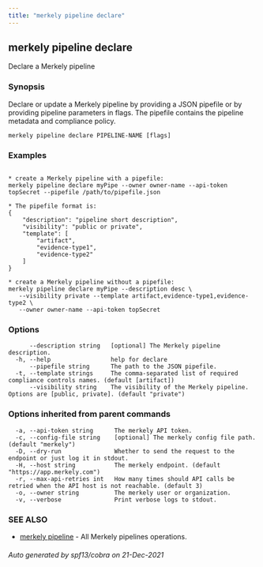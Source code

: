 ```yaml
---
title: "merkely pipeline declare"
---
```


## merkely pipeline declare

Declare a Merkely pipeline

### Synopsis


Declare or update a Merkely pipeline by providing a JSON pipefile or by providing pipeline parameters in flags. 
The pipefile contains the pipeline metadata and compliance policy.


```
merkely pipeline declare PIPELINE-NAME [flags]
```

### Examples

```

* create a Merkely pipeline with a pipefile:
merkely pipeline declare myPipe --owner owner-name --api-token topSecret --pipefile /path/to/pipefile.json

* The pipefile format is:
{
    "description": "pipeline short description",
    "visibility": "public or private",
    "template": [
        "artifact",
        "evidence-type1",
		"evidence-type2"
    ]
}

* create a Merkely pipeline without a pipefile:
merkely pipeline declare myPipe --description desc \
   --visibility private --template artifact,evidence-type1,evidence-type2 \
   --owner owner-name --api-token topSecret

```

### Options

```
      --description string   [optional] The Merkely pipeline description.
  -h, --help                 help for declare
      --pipefile string      The path to the JSON pipefile.
  -t, --template strings     The comma-separated list of required compliance controls names. (default [artifact])
      --visibility string    The visibility of the Merkely pipeline. Options are [public, private]. (default "private")
```

### Options inherited from parent commands

```
  -a, --api-token string      The merkely API token.
  -c, --config-file string    [optional] The merkely config file path. (default "merkely")
  -D, --dry-run               Whether to send the request to the endpoint or just log it in stdout.
  -H, --host string           The merkely endpoint. (default "https://app.merkely.com")
  -r, --max-api-retries int   How many times should API calls be retried when the API host is not reachable. (default 3)
  -o, --owner string          The merkely user or organization.
  -v, --verbose               Print verbose logs to stdout.
```

### SEE ALSO

* [merkely pipeline](/client_reference/merkely_pipeline/)	 - All Merkely pipelines operations.

###### Auto generated by spf13/cobra on 21-Dec-2021

